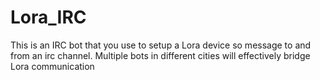 # Lora_IRC
This is an IRC bot that you use to setup a Lora device so message to and from an irc channel. Multiple bots in different cities will effectively bridge Lora communication
